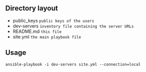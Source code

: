 Directory layout
---
* public_keys	`public keys of the users`
* dev-servers	`inventory file containing the server URLs`
* README.md	`this file`
* site.yml	`the main playbook file`

Usage
---
`ansible-playbook -i dev-servers site.yml --connection=local`
